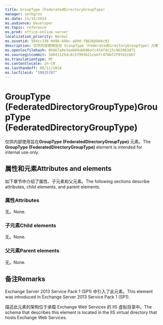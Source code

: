 ```yaml
---
title: GroupType (FederatedDirectoryGroupType)
manager: sethgros
ms.date: 11/16/2014
ms.audience: Developer
ms.topic: reference
ms.prod: office-online-server
localization_priority: Normal
ms.assetid: 584cc338-9d98-44bc-a89d-f8636bbb6c91
description: 仅供内部使用旨在 GroupType (FederatedDirectoryGroupType) 元素。
ms.openlocfilehash: 0b867a8e3aab94ab606afc434f4c23c962463d71
ms.sourcegitcommit: 34041125dc8c5f993b21cebfc4f8b72f0fd2cb6f
ms.translationtype: MT
ms.contentlocale: zh-CN
ms.lasthandoff: 06/11/2018
ms.locfileid: "19825787"
---
```

# <a name="grouptype-federateddirectorygrouptype"></a><span data-ttu-id="6b301-103">GroupType (FederatedDirectoryGroupType)</span><span class="sxs-lookup"><span data-stu-id="6b301-103">GroupType (FederatedDirectoryGroupType)</span></span>

<span data-ttu-id="6b301-104">仅供内部使用旨在**GroupType (FederatedDirectoryGroupType)** 元素。</span><span class="sxs-lookup"><span data-stu-id="6b301-104">The **GroupType (FederatedDirectoryGroupType)** element is intended for internal use only.</span></span> 

## <a name="attributes-and-elements"></a><span data-ttu-id="6b301-105">属性和元素</span><span class="sxs-lookup"><span data-stu-id="6b301-105">Attributes and elements</span></span>

<span data-ttu-id="6b301-106">如下章节中介绍了属性、子元素和父元素。</span><span class="sxs-lookup"><span data-stu-id="6b301-106">The following sections describe attributes, child elements, and parent elements.</span></span>
  
### <a name="attributes"></a><span data-ttu-id="6b301-107">属性</span><span class="sxs-lookup"><span data-stu-id="6b301-107">Attributes</span></span>

<span data-ttu-id="6b301-108">无。</span><span class="sxs-lookup"><span data-stu-id="6b301-108">None.</span></span>
  
### <a name="child-elements"></a><span data-ttu-id="6b301-109">子元素</span><span class="sxs-lookup"><span data-stu-id="6b301-109">Child elements</span></span>

<span data-ttu-id="6b301-110">无。</span><span class="sxs-lookup"><span data-stu-id="6b301-110">None.</span></span>
  
### <a name="parent-elements"></a><span data-ttu-id="6b301-111">父元素</span><span class="sxs-lookup"><span data-stu-id="6b301-111">Parent elements</span></span>

<span data-ttu-id="6b301-112">无。</span><span class="sxs-lookup"><span data-stu-id="6b301-112">None.</span></span>
  
## <a name="remarks"></a><span data-ttu-id="6b301-113">备注</span><span class="sxs-lookup"><span data-stu-id="6b301-113">Remarks</span></span>

<span data-ttu-id="6b301-114">Exchange Server 2013 Service Pack 1 (SP1) 中引入了此元素。</span><span class="sxs-lookup"><span data-stu-id="6b301-114">This element was introduced in Exchange Server 2013 Service Pack 1 (SP1).</span></span>
  
<span data-ttu-id="6b301-115">描述此元素的架构位于承载 Exchange Web Services 的 IIS 虚拟目录中。</span><span class="sxs-lookup"><span data-stu-id="6b301-115">The schema that describes this element is located in the IIS virtual directory that hosts Exchange Web Services.</span></span>
  

